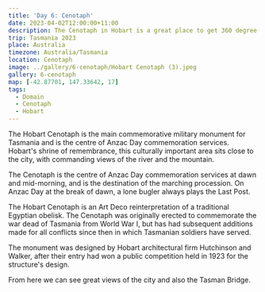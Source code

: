 ```yaml
---
title: 'Day 6: Cenotaph'
date: 2023-04-02T12:00:00+11:00
description: The Cenotaph in Hobart is a great place to get 360 degree views.
trip: Tasmania 2023
place: Australia
timezone: Australia/Tasmania
location: Cenotaph
image: ../gallery/6-cenotaph/Hobart Cenotaph (3).jpeg
gallery: 6-cenotaph
map: [-42.87701, 147.33642, 17]
tags:
  - Domain
  - Cenotaph
  - Hobart
---
```


The Hobart Cenotaph is the main commemorative military monument for Tasmania and is the centre of Anzac Day commemoration services. Hobart's shrine of remembrance, this culturally important area sits close to the city, with commanding views of the river and the mountain.

The Cenotaph is the centre of Anzac Day commemoration services at dawn and mid-morning, and is the destination of the marching procession. On Anzac Day at the break of dawn, a lone bugler always plays the Last Post.

The Hobart Cenotaph is an Art Deco reinterpretation of a traditional Egyptian obelisk. The Cenotaph was originally erected to commemorate the war dead of Tasmania from World War I, but has had subsequent additions made for all conflicts since then in which Tasmanian soldiers have served.

The monument was designed by Hobart architectural firm Hutchinson and Walker, after their entry had won a public competition held in 1923 for the structure's design.

From here we can see great views of the city and also the Tasman Bridge.
